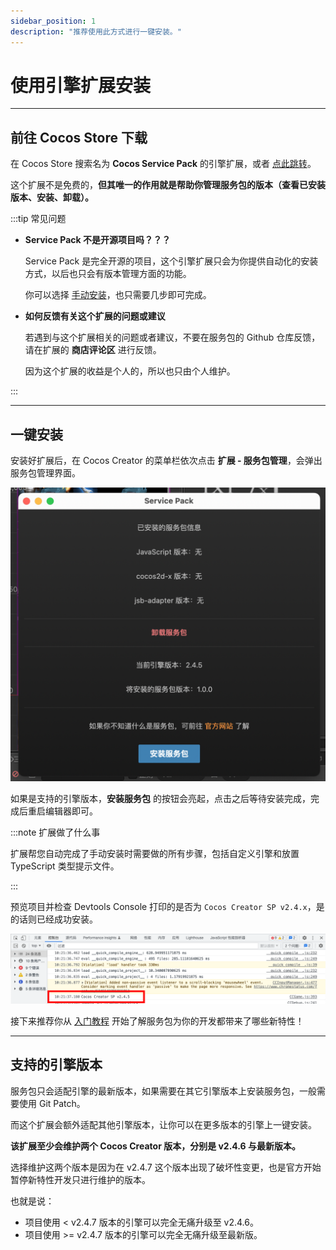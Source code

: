 ```yaml
---
sidebar_position: 1
description: "推荐使用此方式进行一键安装。"
---
```


# 使用引擎扩展安装

---
## 前往 Cocos Store 下载

在 Cocos Store 搜索名为 **Cocos Service Pack** 的引擎扩展，或者 [点此跳转](pathname://TODO)。

这个扩展不是免费的，**但其唯一的作用就是帮助你管理服务包的版本（查看已安装版本、安装、卸载）。**

:::tip 常见问题

- **Service Pack 不是开源项目吗？？？**

    Service Pack 是完全开源的项目，这个引擎扩展只会为你提供自动化的安装方式，以后也只会有版本管理方面的功能。
    
    你可以选择 [手动安装](./installation-manual.md)，也只需要几步即可完成。

- **如何反馈有关这个扩展的问题或建议**

    若遇到与这个扩展相关的问题或者建议，不要在服务包的 Github 仓库反馈，请在扩展的 **商店评论区** 进行反馈。

    因为这个扩展的收益是个人的，所以也只由个人维护。

:::

---
## 一键安装

安装好扩展后，在 Cocos Creator 的菜单栏依次点击 **扩展 - 服务包管理**，会弹出服务包管理界面。

![plugin-ui](./assets/plugin-ui.png)

如果是支持的引擎版本，**安装服务包** 的按钮会亮起，点击之后等待安装完成，完成后重启编辑器即可。

:::note 扩展做了什么事

扩展帮您自动完成了手动安装时需要做的所有步骤，包括自定义引擎和放置 TypeScript 类型提示文件。

:::

预览项目并检查 Devtools Console 打印的是否为 `Cocos Creator SP v2.4.x`，是的话则已经成功安装。

![installedconsole](./assets/installed-console.png)

接下来推荐你从 [入门教程](../start-guide/start-guide-intro.mdx) 开始了解服务包为你的开发都带来了哪些新特性！

---
## 支持的引擎版本

服务包只会适配引擎的最新版本，如果需要在其它引擎版本上安装服务包，一般需要使用 Git Patch。

而这个扩展会额外适配其他引擎版本，让你可以在更多版本的引擎上一键安装。

**该扩展至少会维护两个 Cocos Creator 版本，分别是 v2.4.6 与最新版本。**

选择维护这两个版本是因为在 v2.4.7 这个版本出现了破坏性变更，也是官方开始暂停新特性开发只进行维护的版本。

也就是说：

- 项目使用 < v2.4.7 版本的引擎可以完全无痛升级至 v2.4.6。
- 项目使用 >= v2.4.7 版本的引擎可以完全无痛升级至最新版。
